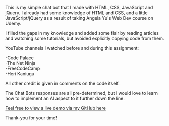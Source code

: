 This is my simple chat bot that I made with HTML, CSS, JavaScript and jQuery. I already had some knowledge of HTML and CSS, and a little JavaScript/jQuery as a result of taking Angela Yu's Web Dev course on Udemy. 

I filled the gaps in my knowledge and added some flair by reading articles and watching some tutorials, but avoided explicitly copying code from them.

YouTube channels I watched before and during this assignment:

-Code Palace  
-The Net Ninja  
-FreeCodeCamp  
-Heri Kaniugu  

All other credit is given in comments on the code itself.

The Chat Bots responses are all pre-determined, but I would love to learn how to implement an AI aspect to it further down the line.

[Feel free to view a live demo via my GitHub here](https://greenseb.github.io/chatbot/)

Thank-you for your time!
